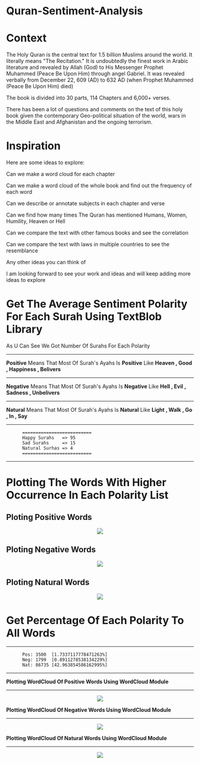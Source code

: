 # **Quran-Sentiment-Analysis**

# **Context**

The Holy Quran is the central text for 1.5 billion Muslims around the world. It literally means "The Recitation." It is undoubtedly the finest work in Arabic literature and revealed by Allah (God) to His Messenger Prophet Muhammed (Peace Be Upon Him) through angel Gabriel. It was revealed verbally from December 22, 609 (AD) to 632 AD (when Prophet Muhammed (Peace Be Upon Him) died)

The book is divided into 30 parts, 114 Chapters and 6,000+ verses.

There has been a lot of questions and comments on the text of this holy book given the contemporary Geo-political situation of the world, wars in the Middle East and Afghanistan and the ongoing terrorism.


# **Inspiration**

Here are some ideas to explore:

Can we make a word cloud for each chapter

Can we make a word cloud of the whole book and find out the frequency of each word

Can we describe or annotate subjects in each chapter and verse

Can we find how many times The Quran has mentioned Humans, Women, Humility, Heaven or Hell

Can we compare the text with other famous books and see the correlation

Can we compare the text with laws in multiple countries to see the resemblance

Any other ideas you can think of

I am looking forward to see your work and ideas and will keep adding more ideas to explore


# **Get The Average Sentiment Polarity For Each Surah Using TextBlob Library**

As U Can See We Got Number Of Surahs For Each Polarity
***********************************************
**Positive** Means That Most Of Surah's Ayahs Is **Positive** Like **Heaven , Good , Happiness , Belivers**
***********************************************
**Negative** Means That Most Of Surah's Ayahs Is **Negative** Like **Hell , Evil , Sadness , Unbelivers**
***********************************************
**Natural** Means That Most Of Surah's Ayahs Is **Natural** Like **Light , Walk , Go , In , Say**



***********************************************
          ==========================
          Happy Surahs   => 95
          Sad Surahs     => 15
          Natural Surhas => 4
          ==========================
***********************************************          

# **Plotting The Words With Higher Occurrence In Each Polarity List**

## Ploting Positive Words

<p align="center">
  <img src="https://3.top4top.net/p_1396nsisl1.png">
</p>


## Ploting Negative Words

<p align="center">
  <img src="https://1.top4top.net/p_1396emvuh1.png">
</p>

## Ploting Natural Words

<p align="center">
  <img src="https://3.top4top.net/p_139699rm51.png">
</p>

# **Get Percentage Of Each Polarity To All Words**

***********************************************     
          Pos: 3500  [1.7337117778471263%]
          Neg: 1799  [0.8911278538134229%] 
          Nat: 86735 [42.963854586162995%]
***********************************************     
 **Plotting WordCloud Of Positive Words Using WordCloud Module**
***********************************************     
<p align="center">
  <img src="https://3.top4top.net/p_1396fzr821.png">
</p>
     
 **Plotting WordCloud Of Negative Words Using WordCloud Module**
***********************************************     
<p align="center">
  <img src="https://6.top4top.net/p_1396bvrjf1.png">
</p>
  
 **Plotting WordCloud Of Natural Words Using WordCloud Module**
***********************************************     
<p align="center">
  <img src="https://2.top4top.net/p_1396m2ojj1.png">
</p>
